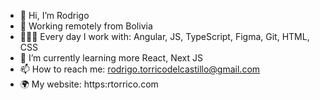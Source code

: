 - 👋 Hi, I’m Rodrigo
- 📍 Working remotely from Bolivia
- 👨🏻‍💻 Every day I work with: Angular, JS, TypeScript, Figma, Git, HTML, CSS
- 🌱 I’m currently learning more React, Next JS
- 📫 How to reach me: rodrigo.torricodelcastillo@gmail.com
- 🌍 My website: https:rtorrico.com

<!---
rtorricodev/rtorricodev is a ✨ special ✨ repository because its `README.md` (this file) appears on your GitHub profile.
You can click the Preview link to take a look at your changes.
--->
